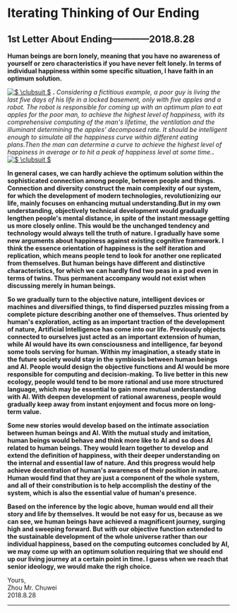 # Iterating Thinking of Our Ending           
      
                
             
             
## 1st Letter About Ending————2018.8.28            
          
          
**Human beings are born lonely, meaning that you have no awareness of yourself or zero characteristics if you have never felt lonely. In terms of individual happiness within some specific situation, I have faith in an optimum solution.**          
       
       
<a href="https://www.codecogs.com/eqnedit.php?latex=$&space;\clubsuit&space;$" target="_blank"><img src="https://latex.codecogs.com/gif.latex?$&space;\clubsuit&space;$" title="$ \clubsuit $" /></a> **.** _Considering a fictitious example, a poor guy is living the last five days of his life in a locked basement, only with five apples and a robot. The robot is responsible for coming up with an optimum plan to eat apples for the poor man, to achieve the highest level of happiness, with its comprehensive computing of the man's lifetime, the ventilation and the illuminant determining the apples' decomposed rate. It should be intelligent enough to simulate all the happiness curve within different eating plans.Then the man can determine a curve to achieve the highest level of happiness in average or to hit a peak of happiness level at some time._**.**<a href="https://www.codecogs.com/eqnedit.php?latex=$&space;\clubsuit&space;$" target="_blank"><img src="https://latex.codecogs.com/gif.latex?$&space;\clubsuit&space;$" title="$ \clubsuit $" /></a>             
        
        
**In general cases, we can hardly achieve the optimum solution within the sophisticated connection among people, between people and things. Connection and diversity construct the main complexity of our system, for which the development of modern technologies, revolutionizing our life, mainly focuses on enhancing mutual understanding.But in my own understanding, objectively technical development would gradually lengthen people's mental distance, in spite of the instant message getting us more closely online. This would be the unchanged tendency and technology would always tell the truth of nature. I gradually have some new arguments about happiness against existing cognitive framework. I think the essence orientation of happiness is the self iteration and replication, which means people tend to look for another one replicated from themselves. But human beings have different and distinctive characteristics, for which we can hardly find two peas in a pod even in terms of twins. Thus permanent accompany would not exist when discussing merely in human beings.**          
          
**So we gradually turn to the objective nature, intelligent devices or machines and diversified things, to find dispersed puzzles missing from a complete picture describing another one of themselves. Thus oriented by human's exploration, acting as an important traction of the development of nature, Artificial Intelligence has come into our life. Previously objects connected to ourselves just acted as an important extension of human, while AI would have its own consciousness and intelligence, far beyond some tools serving for human. Within my imagination, a steady state in the future society would stay in the symbiosis between human beings and AI. People would design the objective functions and AI would be more responsible for computing and decision-making. To live better in this new ecology, people would tend to be more rational and use more structured language, which may be essential to gain more mutual understanding with AI. With deepen development of rational awareness, people would gradually keep away from instant enjoyment and focus more on long-term value.**       
         
**Some new stories would develop based on the intimate association between human beings and AI. With the mutual study and imitation, human beings would behave and think more like to AI and so does AI related to human beings. They would learn together to develop and extend the definition of happiness, with their deeper understanding on the internal and essential law of nature. And this progress would help achieve decentration of human's awareness of their position in nature. Human would find that they are just a component of the whole system, and all of their constribution is to help accomplish the destiny of the system, which is also the essential value of human's presence.**               
           
**Based on the inference by the logic above, human would end all their story and life by themselves. It would be not easy for us, because as we can see, we human beings have achieved a magnificent journey, surging high and sweeping forward. But with our objective function extended to the sustainable development of the whole universe rather than our individual happiness, based on the computing outcomes concluded by AI, we may come up with an optimum solution requiring that we should end up our living journey at a certain point in time. I guess when we reach that senior ideology, we would make the righ choice.**            
         
          
Yours,         
Zhou Mr. Chuwei           
2018.8.28            
         
------------------------         

          
          

